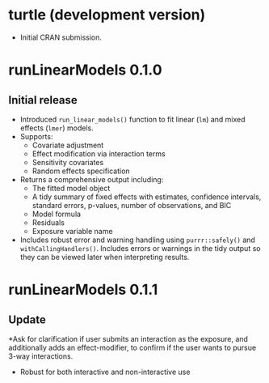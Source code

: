 # turtle (development version)

* Initial CRAN submission.

# runLinearModels 0.1.0

## Initial release

* Introduced `run_linear_models()` function to fit linear (`lm`) and mixed effects (`lmer`) models.
* Supports:
  - Covariate adjustment
  - Effect modification via interaction terms
  - Sensitivity covariates
  - Random effects specification
* Returns a comprehensive output including:
  - The fitted model object
  - A tidy summary of fixed effects with estimates, confidence intervals, standard errors, p-values, number of observations, and BIC
  - Model formula
  - Residuals
  - Exposure variable name
* Includes robust error and warning handling using `purrr::safely()` and `withCallingHandlers()`. Includes errors or warnings in the tidy output so they can be viewed later when interpreting results.

# runLinearModels 0.1.1

## Update

*Ask for clarification if user submits an interaction as the exposure, and additionally adds an effect-modifier, to confirm if the user wants to pursue 3-way interactions.
  - Robust for both interactive and non-interactive use

